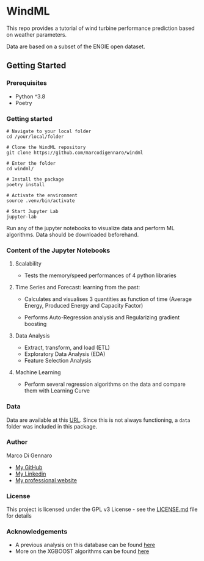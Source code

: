 # WindML

This repo provides a tutorial of wind turbine performance prediction based on weather parameters. 

Data are based on a subset of the ENGIE open dataset.

## Getting Started

### Prerequisites

- Python ^3.8
- Poetry 

### Getting started

```
# Navigate to your local folder
cd /your/local/folder

# Clone the WindML repository
git clone https://github.com/marcodigennaro/windml  

# Enter the folder
cd windml/

# Install the package
poetry install

# Activate the environment
source .venv/bin/activate

# Start Jupyter Lab
jupyter-lab  
```

Run any of the jupyter notebooks to visualize data and perform ML algorithms.
Data should be downloaded beforehand. 

### Content of the Jupyter Notebooks

  1. Scalability

     - Tests the memory/speed performances of 4 python libraries

  2. Time Series and Forecast: learning from the past:
     
     - Calculates and visualises 3 quantities as function of time (Average Energy, Produced Energy and Capacity Factor)
     
     - Performs Auto-Regression analysis and Regularizing gradient boosting 
     
  3. Data Analysis

     - Extract, transform, and load (ETL) 
     - Exploratory Data Analysis (EDA) 
     - Feature Selection Analysis
     
  4. Machine Learning

     - Perform several regression algorithms on the data and compare them with Learning Curve


### Data

Data are available at this [URL](https://opendata-renewables.engie.com/pages/home/).
Since this is not always functioning, a `data` folder was included in this package.

### Author

Marco Di Gennaro 
- [My GitHub](https://github.com/marcodigennaro)
- [My Linkedin](https://www.linkedin.com/in/marcodig/)
- [My professional website](https://atomistic-modelling.com/)

### License

This project is licensed under the GPL v3 License - see the [LICENSE.md](https://github.com/marcodigennaro/WindML/blob/main/LICENSE.md) file for details
 
### Acknowledgements

- A previous analysis on this database can be found [here](https://github.com/matteobonanomi/dsnd-wind-farm?tab=readme-ov-file)
- More on the XGBOOST algorithms can be found [here](https://www.youtube.com/watch?v=vV12dGe_Fho&t=1143s)



